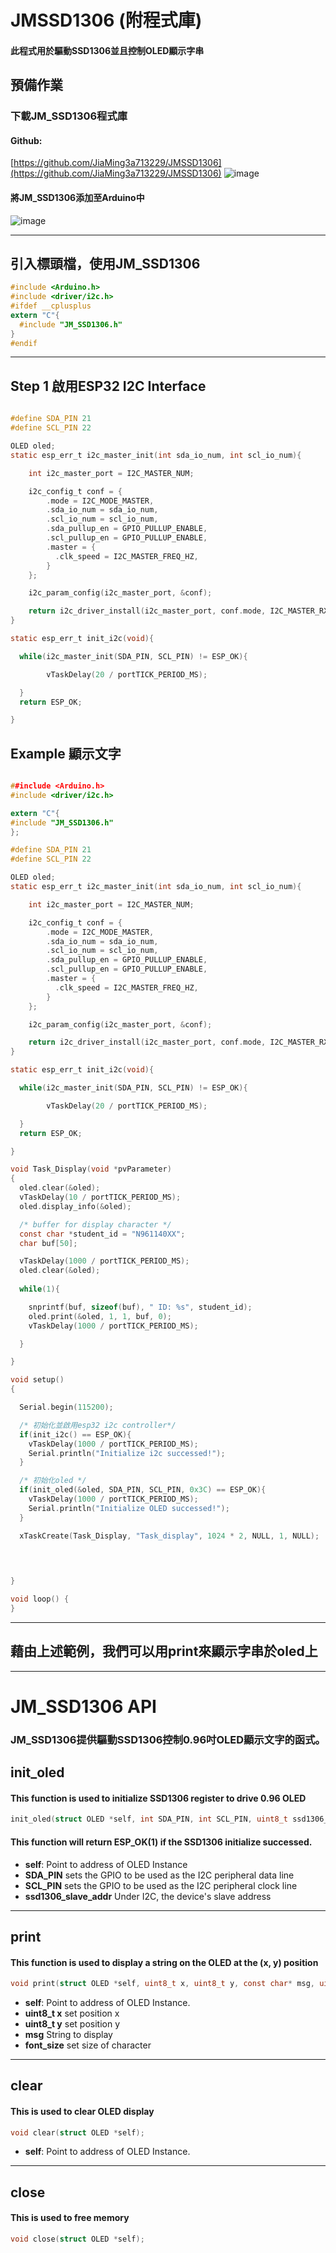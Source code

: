 **JMSSD1306 (附程式庫)**
===
#### 此程式用於驅動SSD1306並且控制OLED顯示字串

## 預備作業
### 下載JM_SSD1306程式庫
#### Github:
[https://github.com/JiaMing3a713229/JMSSD1306](https://github.com/JiaMing3a713229/JMSSD1306)
![image](https://hackmd.io/_uploads/H12WxXU5p.png)

#### 將JM_SSD1306添加至Arduino中
![image](https://hackmd.io/_uploads/Hk1RlmI9p.png)

---
## 引入標頭檔，使用JM_SSD1306
```c
#include <Arduino.h>
#include <driver/i2c.h>
#ifdef __cplusplus
extern "C"{
  #include "JM_SSD1306.h"
}
#endif
```
---

## Step 1 啟用ESP32 I2C Interface
```c

#define SDA_PIN 21
#define SCL_PIN 22

OLED oled;
static esp_err_t i2c_master_init(int sda_io_num, int scl_io_num){

    int i2c_master_port = I2C_MASTER_NUM;

    i2c_config_t conf = {
        .mode = I2C_MODE_MASTER,
        .sda_io_num = sda_io_num,
        .scl_io_num = scl_io_num,
        .sda_pullup_en = GPIO_PULLUP_ENABLE,
        .scl_pullup_en = GPIO_PULLUP_ENABLE,
        .master = {
          .clk_speed = I2C_MASTER_FREQ_HZ,
        }
    };

    i2c_param_config(i2c_master_port, &conf);

    return i2c_driver_install(i2c_master_port, conf.mode, I2C_MASTER_RX_BUF_DISABLE, I2C_MASTER_TX_BUF_DISABLE, 0);
}

static esp_err_t init_i2c(void){

  while(i2c_master_init(SDA_PIN, SCL_PIN) != ESP_OK){

        vTaskDelay(20 / portTICK_PERIOD_MS);

  }
  return ESP_OK;

}
```

## Example 顯示文字
```c

##include <Arduino.h>
#include <driver/i2c.h>

extern "C"{
#include "JM_SSD1306.h"
};

#define SDA_PIN 21
#define SCL_PIN 22

OLED oled;
static esp_err_t i2c_master_init(int sda_io_num, int scl_io_num){

    int i2c_master_port = I2C_MASTER_NUM;

    i2c_config_t conf = {
        .mode = I2C_MODE_MASTER,
        .sda_io_num = sda_io_num,
        .scl_io_num = scl_io_num,
        .sda_pullup_en = GPIO_PULLUP_ENABLE,
        .scl_pullup_en = GPIO_PULLUP_ENABLE,
        .master = {
          .clk_speed = I2C_MASTER_FREQ_HZ,
        }
    };

    i2c_param_config(i2c_master_port, &conf);

    return i2c_driver_install(i2c_master_port, conf.mode, I2C_MASTER_RX_BUF_DISABLE, I2C_MASTER_TX_BUF_DISABLE, 0);
}

static esp_err_t init_i2c(void){

  while(i2c_master_init(SDA_PIN, SCL_PIN) != ESP_OK){

        vTaskDelay(20 / portTICK_PERIOD_MS);

  }
  return ESP_OK;

}

void Task_Display(void *pvParameter)
{
  oled.clear(&oled);
  vTaskDelay(10 / portTICK_PERIOD_MS);
  oled.display_info(&oled);

  /* buffer for display character */
  const char *student_id = "N961140XX";
  char buf[50];

  vTaskDelay(1000 / portTICK_PERIOD_MS);
  oled.clear(&oled);
  
  while(1){

    snprintf(buf, sizeof(buf), " ID: %s", student_id);
    oled.print(&oled, 1, 1, buf, 0);
    vTaskDelay(1000 / portTICK_PERIOD_MS);

  }

}

void setup() 
{

  Serial.begin(115200);

  /* 初始化並啟用esp32 i2c controller*/
  if(init_i2c() == ESP_OK){
    vTaskDelay(1000 / portTICK_PERIOD_MS);
    Serial.println("Initialize i2c successed!");
  }

  /* 初始化oled */
  if(init_oled(&oled, SDA_PIN, SCL_PIN, 0x3C) == ESP_OK){
    vTaskDelay(1000 / portTICK_PERIOD_MS);
    Serial.println("Initialize OLED successed!");
  }

  xTaskCreate(Task_Display, "Task_display", 1024 * 2, NULL, 1, NULL);


  
  
}

void loop() {
}


```


---
## 藉由上述範例，我們可以用print來顯示字串於oled上
---

# **JM_SSD1306 API**
### JM_SSD1306提供驅動SSD1306控制0.96吋OLED顯示文字的函式。

## init_oled
#### This function is used to initialize SSD1306 register to drive 0.96 OLED

```c
init_oled(struct OLED *self, int SDA_PIN, int SCL_PIN, uint8_t ssd1306_slave_addr);
```
#### This function will return ESP_OK(1) if the SSD1306 initialize successed.
* **self**: Point to address of OLED Instance
* **SDA_PIN** sets the GPIO to be used as the I2C peripheral data line
* **SCL_PIN** sets the GPIO to be used as the I2C peripheral clock line
* **ssd1306_slave_addr** Under I2C, the device's slave address

---

## **print**
#### This function is used to display a string on the OLED at the (x, y) position

```c
void print(struct OLED *self, uint8_t x, uint8_t y, const char* msg, uint8_t font_size);
```

* **self**: Point to address of OLED Instance.
* **uint8_t x** set position x
* **uint8_t y** set position y
* **msg** String to display
* **font_size** set size of character
---
## **clear**
#### This is used to clear OLED display
```c
void clear(struct OLED *self);
```
* **self**: Point to address of OLED Instance.

---

## **close**
#### This is used to free memory
```c
void close(struct OLED *self);
```
